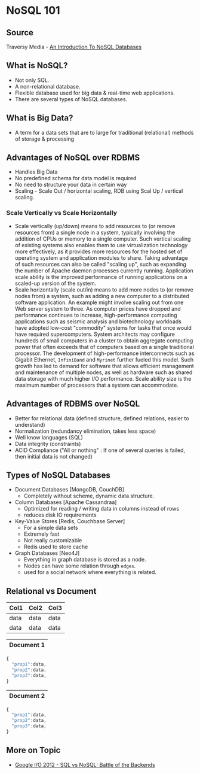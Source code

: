 # NoSQL 101

## Source
Traversy Media - [An Introduction To NoSQL Databases](https://www.youtube.com/watch?v=uD3p_rZPBUQ)

## What is NoSQL?
* Not only SQL.
* A non-relational database.
* Flexible database used for big data & real-time web applications.
* There are several types of NoSQL databases.

## What is Big Data?
* A term for a data sets that are to large for traditional (relational) methods of storage & processing

## Advantages of NoSQL over RDBMS
* Handles Big Data
* No predefined schema for data model is required
* No need to structure your data in certain way
* Scaling - Scale Out / horizontal scaling, RDB using Scal Up / vertical scaling.

### Scale Vertically vs Scale Horizontally
* Scale vertically (up/down) means to add resources to (or remove resources from) a single node in a system, typically involving the addition of CPUs or memory to a single computer. Such vertical scaling of existing systems also enables them to use virtualization technology more effectively, as it provides more resources for the hosted set of operating system and application modules to share. Taking advantage of such resources can also be called "scaling up", such as expanding the number of Apache daemon processes currently running. Application scale ability is the improved performance of running applications on a scaled-up version of the system.
* Scale horizontally (scale out/in) means to add more nodes to (or remove nodes from) a system, such as adding a new computer to a distributed software application. An example might involve scaling out from one Web server system to three. As computer prices have dropped and performance continues to increase, high-performance computing applications such as seismic analysis and biotechnology workloads have adopted low-cost "commodity" systems for tasks that once would have required supercomputers. System architects may configure hundreds of small computers in a cluster to obtain aggregate computing power that often exceeds that of computers based on a single traditional processor. The development of high-performance interconnects such as Gigabit Ethernet, `InfiniBand` and `Myrinet` further fueled this model. Such growth has led to demand for software that allows efficient management and maintenance of multiple nodes, as well as hardware such as shared data storage with much higher I/O performance. Scale ability size is the maximum number of processors that a system can accommodate.

## Advantages of RDBMS over NoSQL
* Better for relational data (defined structure, defined relations, easier to understand)
* Normalization (redundancy elimination, takes less space)
* Well know languages (SQL)
* Data integrity (constraints)
* ACID Compliance ("All or nothing" : If one of several queries is failed, then initial  data is not changed)

## Types of NoSQL Databases
* Document Databases [MongoDB, CouchDB]
  * Completely without scheme, dynamic data structure.
* Column Databases [Apache Cassandraa]
  * Optimized for reading / writing data in columns instead of rows
  * reduces disk IO requirements
* Key-Value Stores [Redis, Couchbase Server]
  * For a simple data sets
  * Extremely fast
  * Not really customizable
  * Redis used to store cache
* Graph Databases [Neo4J]
  * Everything in graph database is stored as a node.
  * Nodes can have some relation through `edges`.
  * used for a social network where everything is related.

## Relational vs Document

| Col1 | Col2 | Col3 |
|------|------|------|
| data | data | data |
| data | data | data |

| Document 1 |
|------------|
```js
{
  "prop1":data,
  "prop2":data,
  "prop3":data,
}
```

| Document 2 |
|------------|
```js
{
  "prop1":data,
  "prop2":data,
  "prop3":data,
}
```

## More on Topic
* [Google I/O 2012 - SQL vs NoSQL: Battle of the Backends](https://www.youtube.com/watch?v=rRoy6I4gKWU)